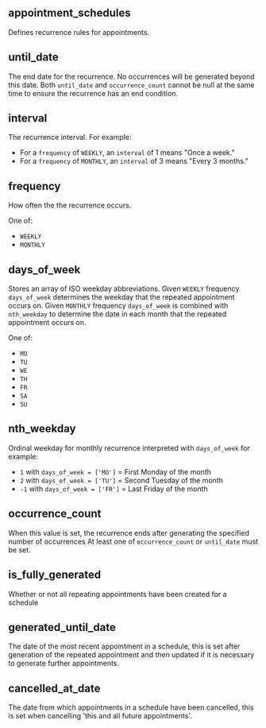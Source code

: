 ## appointment_schedules

Defines recurrence rules for appointments.

## until_date

The end date for the recurrence. No occurrences will be generated beyond this date. 
Both `until_date` and `occurrence_count` cannot be null at the same time to ensure the recurrence has an end condition.

## interval

The recurrence interval. For example:
- For a `frequency` of `WEEKLY`, an `interval` of 1 means "Once a week."
- For a `frequency` of `MONTHLY`, an `interval` of 3 means "Every 3 months."

## frequency

How often the the recurrence occurs.

One of:
- `WEEKLY`
- `MONTHLY`

## days_of_week

Stores an array of ISO weekday abbreviations. 
Given `WEEKLY` frequency `days_of_week` determines the weekday that the repeated appointment occurs on. 
Given `MONTHLY` frequency `days_of_week` is combined with `nth_weekday` to determine the date in each month that the repeated appointment occurs on.

One of: 
- `MO`
- `TU`
- `WE`
- `TH`
- `FR`
- `SA`
- `SU`

## nth_weekday

Ordinal weekday for monthly recurrence interpreted with `days_of_week` for example:
- `1` with `days_of_week = ['MO']` =  First Monday of the month
- `2` with `days_of_week = ['TU']` =  Second Tuesday of the month
- `-1` with `days_of_week = ['FR']` = Last Friday of the month

## occurrence_count

When this value is set, the recurrence ends after generating the specified number of occurrences
At least one of `occurrence_count` or `until_date` must be set.

## is_fully_generated

Whether or not all repeating appointments have been created for a schedule

## generated_until_date

The date of the most recent appointment in a schedule, this is set after generation of the repeated appointment and then updated if it is necessary to generate further appointments.

## cancelled_at_date

The date from which appointments in a schedule have been cancelled, this is set when cancelling 'this and all future appointments'.

